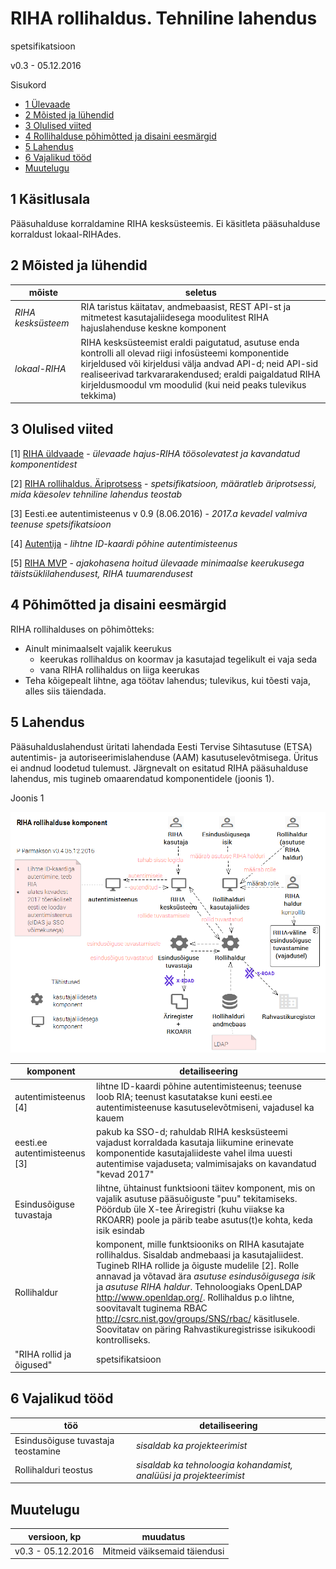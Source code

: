 # RIHA rollihaldus. Tehniline lahendus

spetsifikatsioon

v0.3 - 05.12.2016

Sisukord

- [1 Ülevaade](#1-käsitlusala)
- [2 Mõisted ja lühendid](#2-mõisted-ja-lühendid)
- [3 Olulised viited](#3-olulised-viited)
- [4 Rollihalduse põhimõtted ja disaini eesmärgid](#4-rollihalduse-p%C3%B5him%C3%B5tted-ja-disaini-eesm%C3%A4rgid)
- [5 Lahendus](#5-lahendus)
- [6 Vajalikud tööd](#6-vajalikud-tööd)
- [Muutelugu](#muutelugu)

## 1 Käsitlusala

Pääsuhalduse korraldamine RIHA kesksüsteemis. Ei käsitleta pääsuhalduse korraldust lokaal-RIHAdes.

## 2 Mõisted ja lühendid

| mõiste | seletus |
|--------|---------|
| _RIHA kesksüsteem_ | RIA taristus käitatav, andmebaasist, REST API-st ja mitmetest kasutajaliidesega moodulitest RIHA hajuslahenduse keskne komponent |
| _lokaal-RIHA_ | RIHA kesksüsteemist eraldi paigutatud, asutuse enda kontrolli all olevad riigi infosüsteemi komponentide kirjeldused või kirjeldusi välja andvad API-d; neid API-sid realiseerivad tarkvararakendused; eraldi paigaldatud RIHA kirjeldusmoodul vm moodulid (kui neid peaks tulevikus tekkima) |

## 3 Olulised viited

[1] [RIHA üldvaade](https://github.com/e-gov/RIHA-API/blob/master/docs/YLDVAADE.md#riha-%C3%BCldvaade) - _ülevaade hajus-RIHA töösolevatest ja kavandatud komponentidest_

[2] [RIHA rollihaldus. Äriprotsess](Roles.md) - _spetsifikatsioon, määratleb äriprotsessi, mida käesolev tehniline lahendus teostab_

[3] Eesti.ee autentimisteenus v 0.9 (8.06.2016) - _2017.a kevadel valmiva teenuse spetsifikatsioon_

[4] [Autentija](Autentija.md) - _lihtne ID-kaardi põhine autentimisteenus_

[5] [RIHA MVP](https://e-gov.github.io/RIHA-API/MVP) - _ajakohasena hoitud ülevaade minimaalse keerukusega täistsüklilahendusest, RIHA tuumarendusest_

## 4 Põhimõtted ja disaini eesmärgid

RIHA rollihalduses on põhimõtteks:

- Ainult minimaalselt vajalik keerukus
  - keerukas rollihaldus on koormav ja kasutajad tegelikult ei vaja seda
  - vana RIHA rollihaldus on liiga keerukas
- Teha kõigepealt lihtne, aga töötav lahendus; tulevikus, kui tõesti vaja, alles siis täiendada.

## 5 Lahendus

Pääsuhalduslahendust üritati lahendada Eesti Tervise Sihtasutuse (ETSA) autentimis- ja autoriseerimislahenduse (AAM) kasutuselevõtmisega.  Üritus ei andnud loodetud tulemust. Järgnevalt on esitatud RIHA pääsuhalduse lahendus, mis tugineb omaarendatud komponentidele (joonis 1).

Joonis 1 

![](img/RIHA-Access-01.PNG)

| komponent | detailiseering |
|----|----|
| autentimisteenus [4] | lihtne ID-kaardi põhine autentimisteenus; teenuse loob RIA; teenust kasutatakse kuni eesti.ee autentimisteenuse kasutuselevõtmiseni, vajadusel ka kauem |
| eesti.ee autentimisteenus [3] | pakub ka SSO-d; rahuldab RIHA kesksüsteemi vajadust korraldada kasutaja liikumine erinevate komponentide kasutajaliideste vahel ilma uuesti autentimise vajaduseta; valmimisajaks on kavandatud "kevad 2017" |
| Esindusõiguse tuvastaja | lihtne, ühtainust funktsiooni täitev komponent, mis on vajalik asutuse pääsuõiguste "puu" tekitamiseks. Pöördub üle X-tee Äriregistri (kuhu viiakse ka RKOARR) poole ja pärib teabe asutus(t)e kohta, keda isik esindab |
| Rollihaldur | komponent, mille funktsiooniks on RIHA kasutajate rollihaldus. Sisaldab andmebaasi ja kasutajaliidest. Tugineb RIHA rollide ja õiguste mudelile [2]. Rolle annavad ja võtavad ära _asutuse esindusõigusega isik_ ja _asutuse RIHA haldur_. Tehnoloogiaks OpenLDAP http://www.openldap.org/. Rollihaldus p.o lihtne, soovitavalt tuginema RBAC http://csrc.nist.gov/groups/SNS/rbac/ käsitlusele. Soovitatav on päring Rahvastikuregistrisse isikukoodi kontrolliseks. |
| "RIHA rollid ja õigused" | spetsifikatsioon |

## 6 Vajalikud tööd

|  töö | detailiseering  |
|---|---|
| Esindusõiguse tuvastaja teostamine | _sisaldab ka projekteerimist_ |
| Rollihalduri teostus | _sisaldab ka tehnoloogia kohandamist, analüüsi ja projekteerimist_ |


## Muutelugu

| versioon, kp | muudatus |
|------------|--------------------------------------------------------|
| v0.3 - 05.12.2016 | Mitmeid väiksemaid täiendusi |

